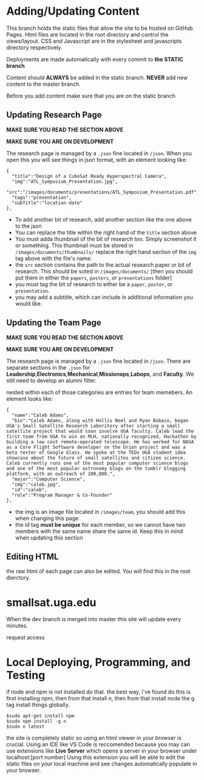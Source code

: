 # Adding/Updating Content
This branch holds the static files that allow the site to be hosted on GitHub Pages. Html files are located in the root directory and control the views/layout. CSS and Javascript are in the stylesheet and javascripts directory respectively.

Deployments are made automatically with every commit to **the STATIC branch**

Content should **ALWAYS** be added in the static branch. **NEVER** add new content to the master branch.

Before you add content make sure that you are on the static branch

## Updating Research Page
**MAKE SURE YOU READ THE SECTION ABOVE**

**MAKE SURE YOU ARE ON DEVELOPMENT**

The research page is managed by a `.json` fine located in `/json`. When you open this you will see things in json format, with an element looking like:

```
{
  "title":"Design of a CubeSat Ready Hyperspectral Camera",
  "img":"ATL_Symposium_Presentation.jpg",
  "src":"/images/documents/presentations/ATL_Symposium_Presentation.pdf",
  "tags":"presentation",
  "subTitle":"location-date"
},
```

* To add another bit of research, add another section like the one above to the json
* You can replace the title within the right hand of the `title` section above
* You must adda thumbnail of the bit of research too. Simply screenshot it or something. This thumbnail must be stored in `/images/documents/thumbnails/` replace the right hand section of the `img` tag above with the file's name.
* the `src` section contains the path to the actual research paper or bit of research. This should be soted in `/images/documents/` [then you should put them in either the `papers`, `posters`, or `presentations` folder]
* you must tag the bit of research to either be a `paper`, `poster`, or `presentation`.
* you may add a subtitle, which can include in additional information you would like.

## Updating the Team Page
**MAKE SURE YOU READ THE SECTION ABOVE**

**MAKE SURE YOU ARE ON DEVELOPMENT**

The research page is managed by a `.json` fine located in `/json`. There are separate sections in the `.json` for **Leadership**,**Electronics**,**Mechanical**,**Missionops**,**Labops**, and **Faculty**. We still need to develop an alumni filter.

nested within each of those categories are entries for team memebers. An element looks like:

```
{
  "name":"Caleb Adams",
  "bio":"Caleb Adams, along with Hollis Neel and Ryan Babaie, began UGA's Small Satellite Research Laboritory after starting a small satellite project that would soon involve UGA faculty. Caleb lead the first team from UGA to win an MLH, nationally recognized, Hackathon by building a low cost remote-operated telescope. He has worked for NASA as a Core Flight Software developer on the Orion project and was a beta tester of Google Glass. He spoke at the TEDx UGA student idea showcase about the future of small satellites and citizen science. Caleb currently runs one of the most popular computer science blogs and one of the most popular astronomy blogs on the tumblr blogging platform, with an outreach of 200,000.",
  "major":"Computer Science",
  "img":"caleb.jpg",
  "id":"caleb",
  "role":"Program Manager & Co-Founder"
},
```

* the img is an image file located in `/images/team`, you should add this when changing this page
* the id tag **must be unique** for each member, so we cannot have two members with the same name share the same id. Keep this in mind when updating this section

## Editing HTML
the raw html of each page can also be edited. You will find this in the root dierctory. 


# smallsat.uga.edu
When the dev branch is merged into master this site will update every minutes.

request access

# Local Deploying, Programming, and Testing
if node and npm is not installed do that. the best way, i've found do this is first installing npm, then from that install n, then from that install node
the g tag install things globally.

```
$sudo apt-get install npm
$sudo npm install -g n
$sudo n latest
```
the site is completely static so using an html viewer in your browser is crucial.
Using an IDE like VS Code is reccomended because you may can use extensions like **Live Server** which opens a server in your browser under localhost:[port number] Using this extension you will be able to edit the static files on your local machine and see changes automatically populate in your browser.
